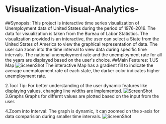 # Visualization-Visual-Analytics-
##Synopsis:
This project is interactive time series visualization of Unemployment data of United States during the period of 1976-2016. The data for visualization is taken from the Bureau of Labor Statistics. The visualization provided is an interactive, the user can select a State from the United States of America to view the graphical representation of data.
The user can zoom into the time interval to view data during specific time intervals. The national unemployment rate and the unemployment rate for all the years are displayed based on the user's choice.
##Main Features:
1.US Map
![ScreenShot](https://github.com/suprajyotsna/Visualization-Visual-Analytics-/blob/master/USMap.PNG)
The interactive Map has a gradient fill to indicate the average unemployment rate of each state, the darker color indicates higher unemployment rate.

2.Tool Tip:
For better understanding of the user dynamic features like displaying values, changing line widths are implemented.
![ScreenShot](https://github.com/suprajyotsna/Visualization-Visual-Analytics-/blob/master/ToolTip.png)
3.Graphs
Graphs for differnt values are plotted based on the input from the user.

4.Zoom into Interval:
The graph is dynamic, it can zoomed on the x-axis for data comparision during smaller time intervals.
![ScreenShot](https://github.com/suprajyotsna/Visualization-Visual-Analytics-/blob/master/GraphZoom.png)
